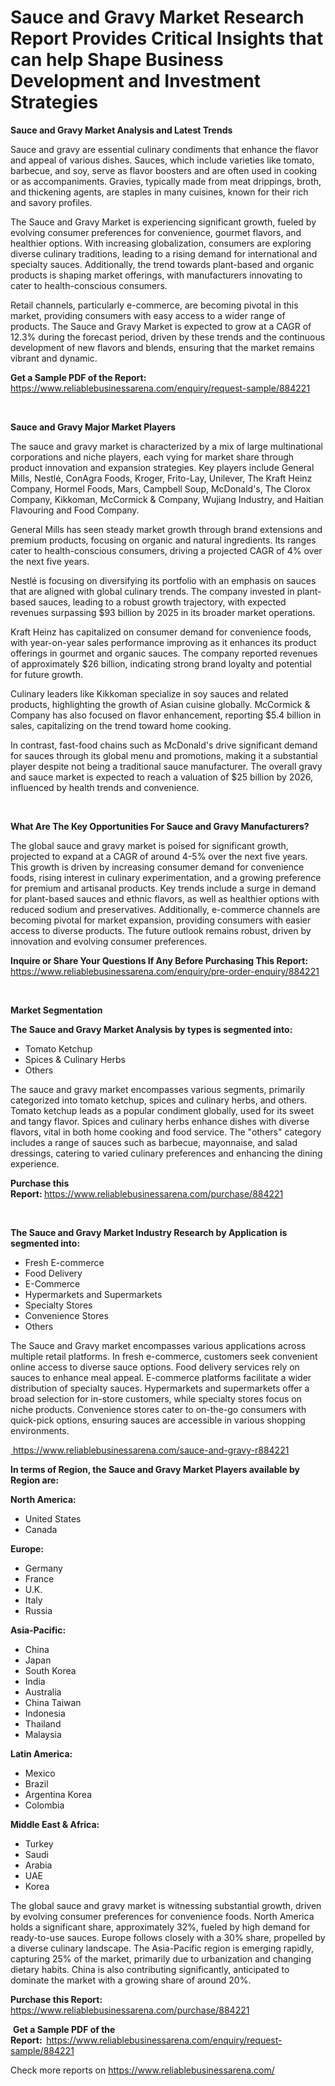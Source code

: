<p><h1>Sauce and Gravy Market Research Report Provides Critical Insights that can help Shape Business Development and Investment Strategies</h1></p><p><strong>Sauce and Gravy Market Analysis and Latest Trends</strong></p>
<p><p>Sauce and gravy are essential culinary condiments that enhance the flavor and appeal of various dishes. Sauces, which include varieties like tomato, barbecue, and soy, serve as flavor boosters and are often used in cooking or as accompaniments. Gravies, typically made from meat drippings, broth, and thickening agents, are staples in many cuisines, known for their rich and savory profiles.</p><p>The Sauce and Gravy Market is experiencing significant growth, fueled by evolving consumer preferences for convenience, gourmet flavors, and healthier options. With increasing globalization, consumers are exploring diverse culinary traditions, leading to a rising demand for international and specialty sauces. Additionally, the trend towards plant-based and organic products is shaping market offerings, with manufacturers innovating to cater to health-conscious consumers.</p><p>Retail channels, particularly e-commerce, are becoming pivotal in this market, providing consumers with easy access to a wider range of products. The Sauce and Gravy Market is expected to grow at a CAGR of 12.3% during the forecast period, driven by these trends and the continuous development of new flavors and blends, ensuring that the market remains vibrant and dynamic.</p></p>
<p><strong>Get a Sample PDF of the Report:&nbsp;</strong> <a href="https://www.reliablebusinessarena.com/enquiry/request-sample/884221?utm_campaign=2329&utm_medium=2&utm_source=Github&utm_content=ia&utm_term=14022025&utm_id=sauce-and-gravy">https://www.reliablebusinessarena.com/enquiry/request-sample/884221</a></p>
<p>&nbsp;</p>
<p><strong>Sauce and Gravy Major Market Players</strong></p>
<p><p>The sauce and gravy market is characterized by a mix of large multinational corporations and niche players, each vying for market share through product innovation and expansion strategies. Key players include General Mills, Nestlé, ConAgra Foods, Kroger, Frito-Lay, Unilever, The Kraft Heinz Company, Hormel Foods, Mars, Campbell Soup, McDonald's, The Clorox Company, Kikkoman, McCormick & Company, Wujiang Industry, and Haitian Flavouring and Food Company.</p><p>General Mills has seen steady market growth through brand extensions and premium products, focusing on organic and natural ingredients. Its ranges cater to health-conscious consumers, driving a projected CAGR of 4% over the next five years.</p><p>Nestlé is focusing on diversifying its portfolio with an emphasis on sauces that are aligned with global culinary trends. The company invested in plant-based sauces, leading to a robust growth trajectory, with expected revenues surpassing $93 billion by 2025 in its broader market operations.</p><p>Kraft Heinz has capitalized on consumer demand for convenience foods, with year-on-year sales performance improving as it enhances its product offerings in gourmet and organic sauces. The company reported revenues of approximately $26 billion, indicating strong brand loyalty and potential for future growth.</p><p>Culinary leaders like Kikkoman specialize in soy sauces and related products, highlighting the growth of Asian cuisine globally. McCormick & Company has also focused on flavor enhancement, reporting $5.4 billion in sales, capitalizing on the trend toward home cooking.</p><p>In contrast, fast-food chains such as McDonald's drive significant demand for sauces through its global menu and promotions, making it a substantial player despite not being a traditional sauce manufacturer. The overall gravy and sauce market is expected to reach a valuation of $25 billion by 2026, influenced by health trends and convenience.</p></p>
<p>&nbsp;</p>
<p><strong>What Are The Key Opportunities For Sauce and Gravy Manufacturers?</strong></p>
<p><p>The global sauce and gravy market is poised for significant growth, projected to expand at a CAGR of around 4-5% over the next five years. This growth is driven by increasing consumer demand for convenience foods, rising interest in culinary experimentation, and a growing preference for premium and artisanal products. Key trends include a surge in demand for plant-based sauces and ethnic flavors, as well as healthier options with reduced sodium and preservatives. Additionally, e-commerce channels are becoming pivotal for market expansion, providing consumers with easier access to diverse products. The future outlook remains robust, driven by innovation and evolving consumer preferences.</p></p>
<p><strong>Inquire or Share Your Questions If Any Before Purchasing This Report:</strong> <a href="https://www.reliablebusinessarena.com/enquiry/pre-order-enquiry/884221?utm_campaign=2329&utm_medium=2&utm_source=Github&utm_content=ia&utm_term=14022025&utm_id=sauce-and-gravy">https://www.reliablebusinessarena.com/enquiry/pre-order-enquiry/884221</a></p>
<p>&nbsp;</p>
<p><strong>Market Segmentation</strong></p>
<p><strong>The Sauce and Gravy Market Analysis by types is segmented into:</strong></p>
<p><ul><li>Tomato Ketchup</li><li>Spices & Culinary Herbs</li><li>Others</li></ul></p>
<p><p>The sauce and gravy market encompasses various segments, primarily categorized into tomato ketchup, spices and culinary herbs, and others. Tomato ketchup leads as a popular condiment globally, used for its sweet and tangy flavor. Spices and culinary herbs enhance dishes with diverse flavors, vital in both home cooking and food service. The "others" category includes a range of sauces such as barbecue, mayonnaise, and salad dressings, catering to varied culinary preferences and enhancing the dining experience.</p></p>
<p><strong>Purchase this Report:&nbsp;</strong><a href="https://www.reliablebusinessarena.com/purchase/884221?utm_campaign=2329&utm_medium=2&utm_source=Github&utm_content=ia&utm_term=14022025&utm_id=sauce-and-gravy">https://www.reliablebusinessarena.com/purchase/884221</a></p>
<p>&nbsp;</p>
<p><strong>The Sauce and Gravy Market Industry Research by Application is segmented into:</strong></p>
<p><ul><li>Fresh E-commerce</li><li>Food Delivery</li><li>E-Commerce</li><li>Hypermarkets and Supermarkets</li><li>Specialty Stores</li><li>Convenience Stores</li><li>Others</li></ul></p>
<p><p>The Sauce and Gravy market encompasses various applications across multiple retail platforms. In fresh e-commerce, customers seek convenient online access to diverse sauce options. Food delivery services rely on sauces to enhance meal appeal. E-commerce platforms facilitate a wider distribution of specialty sauces. Hypermarkets and supermarkets offer a broad selection for in-store customers, while specialty stores focus on niche products. Convenience stores cater to on-the-go consumers with quick-pick options, ensuring sauces are accessible in various shopping environments.</p></p>
<p><a href="https://www.reliablebusinessarena.com/sauce-and-gravy-r884221?utm_campaign=2329&utm_medium=2&utm_source=Github&utm_content=ia&utm_term=14022025&utm_id=sauce-and-gravy">&nbsp;https://www.reliablebusinessarena.com/sauce-and-gravy-r884221</a></p>
<p><strong>In terms of Region, the Sauce and Gravy Market Players available by Region are:</strong></p>
<p>
    <p> <strong> North America: </strong>
        <ul>
            <li>United States</li>
            <li>Canada</li>
        </ul>
        </p> 
    <p> <strong> Europe: </strong>
        <ul>
            <li>Germany</li>
            <li>France</li>
            <li>U.K.</li>
            <li>Italy</li>
            <li>Russia</li>
        </ul>
        </p> 
    <p> <strong> Asia-Pacific: </strong>
        <ul>
            <li>China</li>
            <li>Japan</li>
            <li>South Korea</li>
            <li>India</li>
            <li>Australia</li>
            <li>China Taiwan</li>
            <li>Indonesia</li>
            <li>Thailand</li>
            <li>Malaysia</li>
        </ul>
        </p> 
    <p> <strong> Latin America: </strong>
        <ul>
            <li>Mexico</li>
            <li>Brazil</li>
            <li>Argentina Korea</li>
            <li>Colombia</li>
        </ul>
        </p> 
    <p> <strong> Middle East & Africa: </strong>
        <ul>
            <li>Turkey</li>
            <li>Saudi</li>
            <li>Arabia</li>
            <li>UAE</li>
            <li>Korea</li>
        </ul>
    </p>
    </p>
<p><p>The global sauce and gravy market is witnessing substantial growth, driven by evolving consumer preferences for convenience foods. North America holds a significant share, approximately 32%, fueled by high demand for ready-to-use sauces. Europe follows closely with a 30% share, propelled by a diverse culinary landscape. The Asia-Pacific region is emerging rapidly, capturing 25% of the market, primarily due to urbanization and changing dietary habits. China is also contributing significantly, anticipated to dominate the market with a growing share of around 20%.</p></p>
<p><strong>Purchase this Report: </strong><a href="https://www.reliablebusinessarena.com/purchase/884221?utm_campaign=2329&utm_medium=2&utm_source=Github&utm_content=ia&utm_term=14022025&utm_id=sauce-and-gravy">https://www.reliablebusinessarena.com/purchase/884221</a></p>
<p>&nbsp;<strong>Get a Sample PDF of the Report:&nbsp;&nbsp;</strong><a href="https://www.reliablebusinessarena.com/enquiry/request-sample/884221?utm_campaign=2329&utm_medium=2&utm_source=Github&utm_content=ia&utm_term=14022025&utm_id=sauce-and-gravy">https://www.reliablebusinessarena.com/enquiry/request-sample/884221</a></p>
<p><strong></strong></p>
<p>Check more reports on <a href="https://www.reliablebusinessarena.com/?utm_campaign=2329&utm_medium=2&utm_source=Github&utm_content=ia&utm_term=14022025&utm_id=sauce-and-gravy">https://www.reliablebusinessarena.com/</a></p>